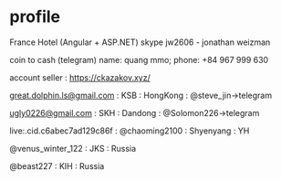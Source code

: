 # profile

France Hotel (Angular + ASP.NET) skype jw2606 - jonathan weizman

coin to cash (telegram) name: quang mmo; phone: +84 967 999 630

account seller : https://ckazakov.xyz/


great.dolphin.ls@gmail.com  :  KSB  :  HongKong :  @steve_jin->telegram

ugly0226@gmail.com  : SKH  :  Dandong : @Solomon226->telegram

live:.cid.c6abec7ad129c86f : @chaoming2100 : Shyenyang : YH


@venus_winter_122 : JKS : Russia

@beast227 : KIH : Russia
